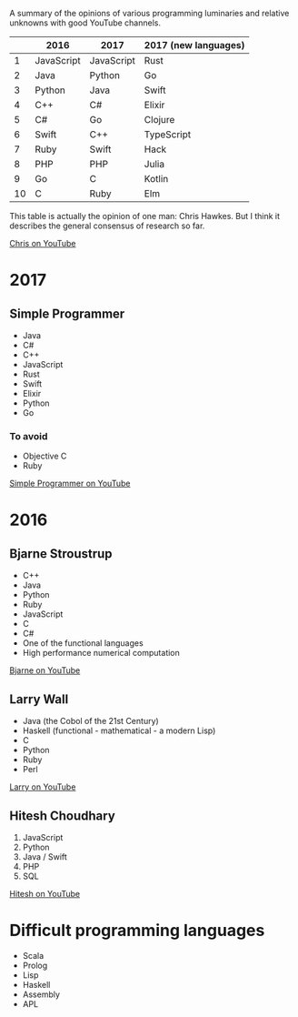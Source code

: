 A summary of the opinions of various programming luminaries and relative
unknowns with good YouTube channels.

|               | 2016          | 2017          | 2017 (new languages)	|
|---------------|---------------|---------------|-----------------------|
| 1             | JavaScript    | JavaScript    | Rust                  |
| 2             | Java          | Python        | Go                    |
| 3             | Python        | Java          | Swift                 |
| 4             | C++           | C#            | Elixir                |
| 5             | C#            | Go            | Clojure               |
| 6             | Swift         | C++           | TypeScript            |
| 7             | Ruby          | Swift         | Hack                  |
| 8             | PHP           | PHP           | Julia                 |
| 9             | Go            | C             | Kotlin                |
| 10            | C             | Ruby          | Elm                   |

This table is actually the opinion of one man: Chris Hawkes. But I think it
describes the general consensus of research so far.

[Chris on YouTube](https://www.youtube.com/watch?v=Z56GLRXxh88)

# 2017

## Simple Programmer

- Java
- C#
- C++
- JavaScript
- Rust
- Swift
- Elixir
- Python
- Go

### To avoid

- Objective C
- Ruby

[Simple Programmer on YouTube](https://www.youtube.com/watch?v=R4hNmWvFcxo)

# 2016

## Bjarne Stroustrup

- C++ 
- Java 
- Python 
- Ruby
- JavaScript
- C 
- C#
- One of the functional languages
- High performance numerical computation

[Bjarne on YouTube](https://www.youtube.com/watch?v=NvWTnIoQZj4)

## Larry Wall

- Java (the Cobol of the 21st Century)
- Haskell (functional - mathematical - a modern Lisp)
- C
- Python
- Ruby
- Perl

[Larry on YouTube](https://www.youtube.com/watch?v=LR8fQiskYII)

## Hitesh Choudhary

1. JavaScript
2. Python
3. Java / Swift
4. PHP
5. SQL

[Hitesh on YouTube](https://www.youtube.com/watch?v=bz1VbsukA9E)

# Difficult programming languages

- Scala
- Prolog
- Lisp
- Haskell
- Assembly
- APL
